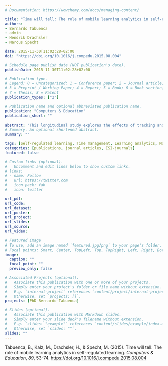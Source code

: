 ```yaml
---
# Documentation: https://wowchemy.com/docs/managing-content/

title: "Time will tell: The role of mobile learning analytics in self-regulated learning"
authors:
- Bernardo Tabuenca
- admin
- Hendrik Drachsler
- Marcus Specht

date: 2015-11-30T11:02:28+02:00
doi: "https://doi.org/10.1016/j.compedu.2015.08.004"

# Schedule page publish date (NOT publication's date).
publishDate: 2015-11-30T11:02:28+02:00

# Publication type.
# Legend: 0 = Uncategorized; 1 = Conference paper; 2 = Journal article;
# 3 = Preprint / Working Paper; 4 = Report; 5 = Book; 6 = Book section;
# 7 = Thesis; 8 = Patent
publication_types: ["2"]

# Publication name and optional abbreviated publication name.
publication: "Computers & Education"
publication_short: ""

abstract: "This longitudinal study explores the effects of tracking and monitoring time devoted to learn with a mobile tool, on self-regulated learning. Graduate students (n = 36) from three different online courses used their own mobile devices to track how much time they devoted to learn over a period of four months. Repeated measures of the Online Self-Regulated Learning Questionnaire and Validity and Reliability of Time Management Questionnaire were taken along the course. Our findings reveal positive effects of tracking time on time management skills. Variations in the channel, content and timing of the mobile notifications to foster reflective practice are investigated, and time-logging patterns are described. These results not only provide evidence of the benefits of recording learning time, but also suggest relevant cues on how mobile notifications should be designed and prompted towards self-regulated learning of students in online courses."
# Summary. An optional shortened abstract.
summary: ""

tags: [Self-regulated learning, Time management, Learning analytics, Mobile support]
categories: [publications, journal articles, ISI-journals]
featured: false

# Custom links (optional).
#   Uncomment and edit lines below to show custom links.
# links:
# - name: Follow
#   url: https://twitter.com
#   icon_pack: fab
#   icon: twitter

url_pdf:
url_code:
url_dataset:
url_poster:
url_project:
url_slides:
url_source:
url_video:

# Featured image
# To use, add an image named `featured.jpg/png` to your page's folder. 
# Focal points: Smart, Center, TopLeft, Top, TopRight, Left, Right, BottomLeft, Bottom, BottomRight.
image:
  caption: ""
  focal_point: ""
  preview_only: false

# Associated Projects (optional).
#   Associate this publication with one or more of your projects.
#   Simply enter your project's folder or file name without extension.
#   E.g. `internal-project` references `content/project/internal-project/index.md`.
#   Otherwise, set `projects: []`.
projects: [PhD-Bernardo-Tabuenca]

# Slides (optional).
#   Associate this publication with Markdown slides.
#   Simply enter your slide deck's filename without extension.
#   E.g. `slides: "example"` references `content/slides/example/index.md`.
#   Otherwise, set `slides: ""`.
slides: ""
---
```


Tabuenca, B., Kalz, M., Drachsler, H., & Specht, M. (2015). Time will tell: The role of mobile learning analytics in self-regulated learning. *Computers & Education*, *89*, 53-74. https://doi.org/10.1016/j.compedu.2015.08.004